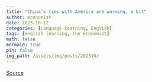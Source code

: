 ```yaml
---
title: "China’s ties with America are warming, a bit"
author: economist
date: 2023-10-12
categories: [Language Learning, English]
tags: [english learning, the economist]
math: false
mermaid: true
pin: false
img_path: /assets/img/posts/202310/
---
```








[Source](https://www.economist.com/china/2023/10/12/chinas-ties-with-america-are-warming-a-bit)



